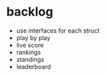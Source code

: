 # backlog

* use interfaces for each struct
* play by play
* live score
* rankings
* standings
* leaderboard